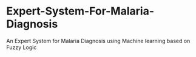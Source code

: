 # Expert-System-For-Malaria-Diagnosis
An Expert System for Malaria Diagnosis using Machine learning based on Fuzzy Logic
